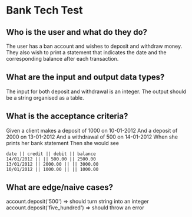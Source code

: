 # Bank Tech Test

## Who is the user and what do they do?

The user has a ban account and wishes to deposit and withdraw money. They also wish to print a statement that indicates the date and the corresponding balance after each transaction.

## What are the input and output data types?

The input for both deposit and withdrawal is an integer. The output should be a string organised as a table.

## What is the acceptance criteria?

Given a client makes a deposit of 1000 on 10-01-2012
And a deposit of 2000 on 13-01-2012
And a withdrawal of 500 on 14-01-2012
When she prints her bank statement
Then she would see

```
date || credit || debit || balance
14/01/2012 || || 500.00 || 2500.00
13/01/2012 || 2000.00 || || 3000.00
10/01/2012 || 1000.00 || || 1000.00
```

## What are edge/naive cases?

account.deposit('500') => should turn string into an integer
account.deposit('five_hundred') => should throw an error
